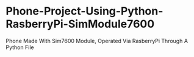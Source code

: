 # Phone-Project-Using-Python-RasberryPi-SimModule7600
Phone Made With Sim7600 Module, Operated Via RasberryPi Through A Python File
